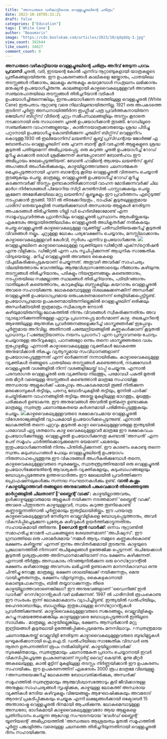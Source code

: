 ```yaml
---
title: "അന്ധരുടെ വഴികാട്ടിയായ വെള്ളച്ചൂരലിന്റെ ചരിത്രം"
date: 2023-10-18T05:31:21
draft: false
categories: ["Education"]
tags: ['White Cane']
author: "Beaumaris"
image: "https://cdn.boolokam.com/articles/2023/10/qdqddq-3.jpg"
view_count: 392644
like_count: 34027
comment_count: 0
---
```


**അന്ധരുടെ വഴികാട്ടിയായ വെള്ളച്ചൂരലിന്റെ ചരിത്രം** **അറിവ് തേടുന്ന പാവം പ്രവാസി** ചൂരല്‍, വടി, ഇടയന്റെ കോല്‍ എന്നിവ നൂറ്റാണ്ടുകളായി യാത്രകളുടെ പ്രതീകങ്ങളായിരുന്നു. ഈ ഉപകരണങ്ങള്‍ കാലികളെ മേയ്ക്കാനും, പാതയിലെ തടസ്സങ്ങള്‍ നീക്കാനും, മലകളും കുന്നുകളും കയറുമ്പോള്‍ സംതുലനം ലഭിക്കാനും മനുഷ്യന്‍ ഉപയോഗിച്ചിരുന്നു. കാലങ്ങളായി കാഴ്ചവൈകല്യമുള്ളവര്‍ അവരുടെ സഞ്ചാരപാതയിലെ തടസ്സങ്ങള്‍ തിരിച്ചറിയാന്‍ വടികള്‍ ഉപയോഗിച്ചിരുന്നെങ്കിലും, ഇന്നുപയോഗിക്കുന്ന തരത്തിലുള്ള വെള്ളച്ചൂരൽ (White Cane) ഇരുപതാം നൂറ്റാണ്ടു വരെ നിലവിലുണ്ടായിരുന്നില്ല. 1921 ഒരു അപകടത്തെ തുടര്‍ന്ന് പൂര്‍ണ്ണ അന്ധനായിത്തീര്‍ന്ന ഇംഗ്ലീഷ് പത്ര പ്രവര്‍ത്തകനായിരുന്ന ജെയിംസ് ബിഗ്ഗ്‌സ് വീടിന്റെ ചുറ്റും സമീപസ്ഥലങ്ങളിലും തടസ്സം കൂടാതെ നടക്കാനായി ഒരു സാധാരണ ചൂരല്‍ ഉപയോഗിക്കാന്‍ തുടങ്ങി. റോഡിലൂടെ സഞ്ചരിക്കുന്ന വാഹനങ്ങളുടേയും , കാല്‍നടയാത്രക്കാരുടേയും ശ്രദ്ധ പിടിച്ചു പറ്റാനായി ഉപയോഗിച്ചു കൊണ്ടിരിക്കുന്ന ചൂരലിന് ബിഗ്ഗ്‌സ് വെള്ളനിറം കൊടുത്തു.1930 ല്‍ ഇലിയോനിസ് ലയണ്‍സ് ക്ലബ്ബ് പ്രസിഡന്റായ ജോര്‍ജ്ജ് എ ബോണ്‍ഹാം വെള്ളച്ചൂരലിന് ഒരു ചുവന്ന ബാന്റ് കൂടി വരച്ചാല്‍ ആളുകളുടെ ശ്രദ്ധ കൂടുതല്‍ പതിയുമെന്ന് അഭിപ്രായപ്പെട്ടു. ഒരു കറുത്ത ചൂരല്‍ ഉപയോഗിച്ച് റോഡ് മുറിച്ചു കടക്കാന്‍ ഒരാള്‍ ശ്രമിക്കുന്നത് കണ്ടപ്പോഴാണ് ബോണ്‍ഹാം ഈ അഭിപ്രായം രേഖപ്പെടുത്തിയത്. ബോണ്‍ ഹാമിന്റെ ആശയം ലയണ്‍സ് ക്ലബ് അംഗങ്ങള്‍ അംഗീകരിക്കുകയും, കാഴ്ചയില്ലാത്തവരുടെ ചലനാത്മകത മെച്ചപ്പെടുത്താനായി ചുവന്ന ബാന്റോടു കൂടിയ വെള്ളച്ചൂരല്‍ വിതരണം ചെയ്യാന്‍ തുടങ്ങുകയും ചെയ്തു. മാത്രമല്ല, വെള്ളച്ചൂരല്‍ ഉപയോഗിച്ച് റോഡ് മുറിച്ചു കടക്കുന്നവര്‍ക്ക് തടസ്സം ഉണ്ടാകാതിരിക്കാനായി വാഹന മോടിക്കുന്നവര്‍ക്ക് ചില മാര്‍ഗ നിര്‍ദേശങ്ങള്‍ പിയോറിയ സിറ്റി കൗണ്‍സില്‍ പാസ്സാക്കുകയും ചെയ്തു. ക്രമേണ അമേരിക്കയിലെ മറ്റു ലയണ്‍സ് ക്ലബ്ബുകളും ഈ പ്രവര്‍ത്തനം ഏറ്റെടുത്ത് നടപ്പാക്കാന്‍ തുടങ്ങി. 1931 ല്‍ തിരക്കേറിയതും , ട്രാഫിക് കൂടുതലുള്ളതുമായ പാരിസ് തെരുവുകളില്‍ സഞ്ചരിക്കുമ്പോള്‍ അന്ധരായ ആളുകള്‍ നേരിടുന്ന അപകടങ്ങള്‍ തിരിച്ചറിഞ്ഞ ഗില്ലി ഡി ഹെര്‍ബിമോമോണ്ട് എന്ന സാമൂഹ്യപ്രവര്‍ത്തക ഫ്രാന്‍സിലും വെള്ളച്ചൂരല്‍ പ്രസ്ഥാനം ആരംഭിയ്ക്കുകയും ഏകദേശം അയ്യായിരത്തിലധികം വെള്ളച്ചൂരല്‍ അധികൃതര്‍ക്ക് നല്‍കുകയും ചെയ്തു.വെള്ളച്ചൂരല്‍ കാഴ്ചവൈകല്യമുള്ള വ്യക്തിയ്ക്ക് പരിസ്ഥിതിയെക്കുറിച്ച് കൂടുതല്‍ വിവരങ്ങള്‍ നല്കും. ചുറ്റുമുള്ള ലോകം പര്യവേക്ഷണം ചെയ്യാനും, മനസ്സിലാക്കാനും കാഴ്ചാവൈകല്യമുള്ളവര്‍ കേള്‍വി, സ്പര്‍ശം എന്നിവ ഉപയോഗിക്കുന്നു. ![](https://cdn.boolokam.com/articles/2023/10/fwwwffw.jpg)വെള്ളച്ചൂരലിനെ കാഴ്ചാവൈകല്യമുള്ള വ്യക്തിയുടെ ഡിജിറ്റല്‍ എക്‌സ്‌റ്റെന്‍ഷന്‍ എന്നു വിളിക്കാം. ഡിജിറ്റല്‍ എന്ന പദം സൂചിപ്പിക്കുന്നത് ആധുനിക സാങ്കേതിക വിദ്യയെയല്ല . മറിച്ച് വെള്ളച്ചൂരല്‍ അവരുടെ കൈകളെ വിപുലീകരിക്കപ്പെടുകയാണ് ചെയ്യുന്നത്. അതുവഴി അവര്‍ക്ക് സാഹചര്യം വിലയിരുത്താനും വേഗത്തിലും ആത്മവിശ്വാസത്തോടെയും നീങ്ങാനും കഴിയുന്നു. തടസ്സങ്ങള്‍ തിരിച്ചറിയാനും, പടികളും നിയന്ത്രണങ്ങളും കണ്ടെത്താനും, നടപ്പാതയിലെ സമമല്ലാത്ത സ്ഥലങ്ങള്‍ തിരിച്ചറിയാനും, പടിയിറങ്ങാനും വാതിലുകള്‍ കണ്ടെത്താനും, കാറുകളിലും ബസ്സുകളിലും കയറാനും വെള്ളച്ചൂരല്‍ അവരെ സഹായിക്കുന്നു. ലോകമെമ്പാടുമുള്ള ദശലക്ഷക്കണക്കിന് അന്ധര്‍ക്ക് വെള്ളച്ചൂരല്‍ ഉപയോഗപ്രദമായ ഒരുപകരണമാണെന്ന് തെളിയിക്കപ്പെട്ടിട്ടുണ്ട്. ഉപയോഗപ്രദമായ ഉപകരണമായിരുന്നില്ലെങ്കില്‍ വെള്ളച്ചൂരലിന് ഒരിക്കലും അന്ധര്‍ക്കിടയില്‍ ഇത്രമാത്രം സ്വീകാര്യത നേടാന്‍ കഴിയുമായിരുന്നില്ല.ലോകത്തില്‍ നിന്നും വിവരങ്ങള്‍ സ്വീകരിക്കുന്നതിനും അവ വ്യാഖ്യാനിക്കുന്നതിനുമുള്ള ഏറ്റവും പ്രധാനപ്പെട്ട മാര്‍ഗമാണ് കാഴ്ച. തലച്ചോറിന്റെ ആഴത്തിലുള്ള ആന്തരിക പ്രവര്‍ത്തനങ്ങളെക്കുറിച്ച് ശാസ്ത്രജ്ഞര്‍ക്ക് ഇപ്പോഴും പൂര്‍ണ്ണമായ അറിവില്ല. അതിനാല്‍ പഞ്ചേന്ദ്രിയങ്ങളില്‍ കണ്ണുകള്‍ക്കാണ് കൂടുതല്‍ പ്രാധാന്യം ('പഞ്ചേന്ദ്രിയാണാം നയനം പ്രധാനം') എന്ന പ്രസ്താവനയെ ചോദ്യം ചെയ്യാനുള്ള അറിവുകളോ, പഠനങ്ങളോ ഒന്നും തന്നെ ശാസ്ത്രജ്ഞരുടെ വശം ഇപ്പോഴുമില്ല. എന്നാല്‍ കാഴ്ചാവൈകല്യമുള്ള വ്യക്തികള്‍ ലോകത്തെ അനുഭവിക്കാന്‍ തികച്ചും വ്യത്യസ്തമായ സംവിധാനങ്ങളാണ് ഉപയോഗപ്പെടുത്തുന്നത് എന്ന് ഓര്‍ക്കുന്നത് നന്നായിരിക്കും. കാഴ്ചാവൈകല്യമുള്ള വ്യക്തികള്‍ തങ്ങളുടെ പാതയിലെ തടസ്സങ്ങള്‍ കണ്ടെത്താന്‍, നടക്കുമ്പോള്‍ വെള്ളച്ചൂരല്‍ വശങ്ങളില്‍ നിന്ന് വശങ്ങളിലേയ്ക്ക് ടാപ്പ് ചെയ്യുന്നു. എന്നാല്‍ പരമ്പരാഗത വെള്ളച്ചൂരല്‍ ഒരു വ്യക്തിയെ നിലത്തും, പരമാവധി പകുതി മുതല്‍ ഒരു മീറ്റര്‍ വരെയുള്ള തടസ്സങ്ങള്‍ കണ്ടെത്താന്‍ മാത്രമേ സഹായിക്കൂ. അന്ധരായ ആളുകള്‍ക്ക് പലപ്പോഴും അപകടകരമായി തൂങ്ങി നില്‍ക്കുന്ന മരക്കൊമ്പുകള്‍ തട്ടിയും, പരസ്യ ബോര്‍ഡുകളില്‍ തട്ടിയും, മുന്നില്‍ പാര്‍ക്ക് ചെയ്തിരിക്കുന്ന വാഹനങ്ങളില്‍ തട്ടിയും അരയ്ക്കു മുകളിലുള്ള ഭാഗത്തും, മുഖത്തും പരിക്കുകള്‍ ഉണ്ടാകുന്നു. ഈ അനുഭവങ്ങള്‍ അവരില്‍ ഉത്കണ്ഠ ഉണ്ടാക്കുക മാത്രമല്ല, സ്വതന്ത്ര ചലനാത്മകതയെ കര്‍ശനമായി പരിമിതപ്പെടുത്തുകയും ചെയ്യും. ![](https://cdn.boolokam.com/articles/2023/10/rr22.jpg)കാഴ്ചവൈകല്യമുള്ളവരുടെ രക്ഷാകവചമായ വെള്ളച്ചൂരല്‍ വിദേശരാജ്യങ്ങളില്‍ വ്യാപകമായി ഉപയോഗിക്കപ്പെടുന്നുണ്ട്. എന്നാല്‍ ലോകത്തില്‍ തന്നെ ഏറ്റവും കൂടുതല്‍ കാഴ്ചാ വൈകല്യമുള്ളവരുള്ള ഇന്ത്യയില്‍ പരമാവധി എട്ടു ശതമാനം കാഴ്ച വൈകല്യമുള്ളവര്‍ മാത്രമേ ഈ രക്ഷാകവചം ഉപയോഗിക്കുന്നുള്ളൂ. വെള്ളച്ചൂരല്‍ ഉപയോഗിക്കുന്നതു കണ്ടാല്‍ 'അന്ധന്‍' എന്ന പേര് സമൂഹം ചാര്‍ത്തിക്കൊടുക്കുമെന്ന ഭയമാണ് പലരേയും ഇതുപയോഗിക്കുന്നതില്‍ നിന്നും പിന്തിരിപ്പിക്കുന്നത്. ഈ കാരണം കൊണ്ടു തന്നെ സ്വന്തം കുടുംബാംഗങ്ങള്‍ പോലും വെള്ളച്ചൂരലിന്റെ ഉപയോഗം നിരുത്സാഹപ്പെടുത്തുന്നു.ഈ വികാരങ്ങള്‍ അംഗീകരിക്കുമ്പോള്‍ തന്നെ, കാഴ്ചവൈകല്യമുള്ളവരുടെ സുരക്ഷയ്ക്കും, സ്വാതന്ത്ര്യത്തിനുമായി ഒരു വെള്ളച്ചൂരല്‍ ഉപയോഗിക്കേണ്ടതിന്റെ ആവശ്യകത വ്യക്തികളേയും, കുടുംബാംഗങ്ങളേയും ബോധ്യപ്പെടുത്തേണ്ട ഉത്തരവാദിത്തം ഈ മേഖലയില്‍ പ്രവര്‍ത്തിക്കുന്ന പ്രൊഫഷണലുകള്‍ക്കും സന്നദ്ധ സംഘടനകള്‍ക്കും ഉണ്ട്. **വാൽ കഷ്ണം** **⚡കാഴ്ചയില്ലാത്തവര്‍ തങ്ങളുടെ അനുഭവങ്ങള്‍ പങ്കുവെക്കാന്‍ തിരഞ്ഞെടുത്ത മാര്‍ഗ്ഗങ്ങളില്‍ ചിലതാണ്** **🎉'ബ്ലൈന്റ് വാക്ക് :** കാഴ്ചയില്ലാത്തവരും, ഉള്‍ക്കാഴ്ചയുള്ളവരുമായ ആളുകള്‍ നയിക്കുന്ന നടത്തമാണ് 'ബ്ലൈന്റ് വാക്ക്'. അവരെ പിന്തുടരുന്ന കാഴ്ചയുള്ളവര്‍, സ്വയം കറുത്ത തുണികൊണ്ട് കണ്ണടയ്ക്കുന്നതിനാല്‍ പൂര്‍ണ്ണമായും ഇരുട്ടിലായിരിയ്ക്കും. ഈ പദയാത്ര കാഴ്ചവൈകല്യമുള്ളവര്‍ നേരിടുന്ന വെല്ലുവിളികളെ ബോധ്യപ്പെടുത്താനും, അവര്‍ വികസിപ്പിച്ചെടുക്കുന്ന പ്രത്യേക കഴിവുകള്‍ ഉയര്‍ത്തിക്കാട്ടുന്നതിനും സഹായകമായി ത്തീരുന്നു. **🎉ഡൈന്‍ ഇന്‍ ഡാര്‍ക്ക്:** ഒന്നാം നൂറ്റാണ്ടില്‍ സമാഹരിച്ച റോമന്‍ പാചകങ്ങളുടെ ശേഖരണമാണ് 'അപീഷ്യസ്'. ഈ ഗ്രന്ഥത്തിലെ ഒരു പരാമര്‍ശമായ 'നമ്മള്‍ ആദ്യം നമ്മുടെ കണ്ണുകള്‍കൊണ്ട് ഭക്ഷണം കഴിയ്ക്കുന്നു' എന്നത് ഇന്നും അവിതര്‍ക്കമായി തുടരുന്നു. കാഴ്ചയുടെ പ്രലോഭനത്തില്‍ നിന്നാണ് രുചിമുകുളങ്ങള്‍ ഉത്തേജിക്ക പ്പെടുന്നത്. രുചിയേക്കാള്‍ കൂടുതല്‍ ദൃശ്യരൂപത്തെ അടിസ്ഥാനമാക്കിയാണ് നാം ഭക്ഷണം കഴിക്കുന്നത്. എന്നാല്‍ തീര്‍ത്തും അന്ധകാരം നിറഞ്ഞുനില്‍ക്കുന്ന ഒരു റെസ്‌റ്റോറന്റില്‍ ഭക്ഷണം കഴിക്കാനുള്ള അവസരം ലഭിച്ചാല്‍ ഉണ്ടാകുന്ന മാനസികാവസ്ഥ ഒന്നു ചിന്തിച്ചു നോക്കൂ. മാത്രമല്ല, ഭക്ഷണ ശാലയിലേക്ക് നയിക്കുന്നതും, മെനു വായിച്ചുതരുന്നതും, ഭക്ഷണം വിളമ്പുന്നതും, കൈകഴുകാനായി കൊണ്ടുപോകുന്നതും, ബില്‍ തയ്യാറാക്കുന്നതും തീരെ കാഴ്ചയില്ലാത്തവരാണെങ്കിലോ? ഈ അനുഭവങ്ങളാണ് 'ഡൈനിങ്ങ് ഇന്‍ ഡാര്‍ക്ക്' റെസ്‌റ്റോറന്റുകള്‍ വഴി ലഭിക്കുന്നത്. 1997 ല്‍ പാരീസില്‍ രൂപംകൊണ്ട ഈ സംരംഭം ഇന്ന് ലോകമാകമാനം വ്യാപിച്ചിട്ടുണ്ട്. ഇന്ത്യയില്‍ ഡല്‍ഹിയിലും, ഹൈദരാബാദിലും, ബാംഗ്ലൂരിലും ഇതുപോലുള്ള റെസ്‌റ്റോറന്റുകള്‍ പ്രവര്‍ത്തിക്കുന്നുണ്ട്. കാഴ്ചാവൈകല്യമുള്ളവരുടെ സങ്കടങ്ങളും, വെല്ലുവിളികളും കുറച്ചു സമയത്തേക്കെങ്കിലും കാഴ്ചയുള്ളവരെ ബോധ്യപ്പെടുത്താന്‍ ഇതിലൂടെ സാധിക്കും . മാത്രമല്ല, കാഴ്ചയില്ലെങ്കിലും, ഭക്ഷണം ആസ്വദിക്കാന്‍ മറ്റു ഇന്ദ്രിയങ്ങള്‍ കൂടുതലായി ഉത്തേജിപ്പിക്കപ്പെടുമെന്നും മനസിലാവും. ⚡സ്വതന്ത്രമായ ചലനാത്മകതയ്ക്ക് വെല്ലുവിളി നേരിടുന്ന കാഴ്ചാവൈകല്യമുള്ളവരുടെ ബുദ്ധിമുട്ടുകള്‍ ലഘൂകരിക്കാനായി ഐ.ഐ.ടി. ഡല്‍ഹിയിലെ സാങ്കേതിക വിദഗ്ധര്‍ ഒരു നൂതന ഉത്പന്നത്തിന് രൂപം നല്‍കിയിട്ടുണ്ട്. കാഴ്ചയില്ലാത്തവര്‍ക്ക് സുരക്ഷിതമായും, സ്വതന്ത്രമായും ചലനാത്മകത പ്രദാനം ചെയ്യാനായി ഇവര്‍ വികസിപ്പിച്ചെടുത്ത ഉപകരണമാണ് സ്മാര്‍ട്ട് വൈറ്റ് കെയ്ന്‍. മൂന്നു മീറ്റര്‍ അകലെയുള്ള, കാല്‍ മുട്ടിന് മുകളിലുള്ള തടസ്സം നിര്‍ണ്ണയിക്കാന്‍ ഈ ഉപകരണം സഹായിക്കും. ഈ ഉപകരണത്തിന് ഏകദേശം 3000 രൂപ മാത്രമേ വിലയുള്ളൂ. ⚡അന്ധതയെക്കുറിച്ച് ലോകത്തെ ബോധവത്ക്കരിക്കുക, അന്ധര്‍ക്ക് സമൂഹത്തില്‍ സ്വതന്ത്രമായും ആത്മവിശ്വാസത്തോടും കൂടി ജീവിക്കാനുള്ള അനുകൂല സാഹചര്യങ്ങള്‍ സൃഷ്ടിക്കുക, കാഴ്ചയുള്ള ലോകത്ത് അന്ധരായ വ്യക്തികള്‍ നേടിയ കഴിവുകളും വിജയങ്ങളും ആഘോഷിക്കുകയും അവരോട് ആദരവ് പ്രകടിപ്പിക്കുകയും ചെയ്യുക എന്നി ലക്ഷ്യങ്ങൾക്കായി ഒക്ടോബര്‍ 15 അന്താരാഷ്ട്ര വെള്ളച്ചൂരല്‍ ദിനമായി ആചരിക്കുന്നു. ലോകമെമ്പാടുമുള്ള അന്ധരോ, ഭാഗികമായി കാഴ്ചവൈകല്യമുള്ളവരോ ആയ ആളുകളെ പ്രതിനിധാനം ചെയ്യുന്ന ആഗോള സംഘടനയായ 'വേള്‍ഡ് ബ്ലൈന്റ് യൂണിയന്റെ' അഭിപ്രായത്തില്‍ 'അന്ധരുടെ ആശ്രയത്വം മുതല്‍ സമൂഹത്തില്‍ പൂര്‍ണ്ണ പങ്കാളിത്തം വരെയുള്ള ചലനത്തെ തിരിച്ചറിയുന്നതിനായി വെള്ളച്ചൂരല്‍ ദിനം സഹായിക്കുന്നു.
